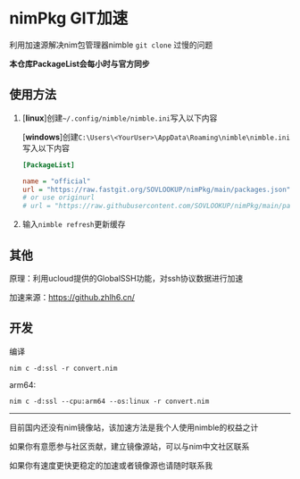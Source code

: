  # nimPkg GIT加速

利用加速源解决nim包管理器nimble `git clone` 过慢的问题

**本仓库PackageList会每小时与官方同步**

## 使用方法

1. [**linux**]创建`~/.config/nimble/nimble.ini`写入以下内容

   [**windows**]创建`C:\Users\<YourUser>\AppData\Roaming\nimble\nimble.ini`写入以下内容

   ```ini
   [PackageList]
   
   name = "official"
   url = "https://raw.fastgit.org/SOVLOOKUP/nimPkg/main/packages.json" 
   # or use originurl
   # url = "https://raw.githubusercontent.com/SOVLOOKUP/nimPkg/main/packages.json"
   ```

2. 输入`nimble refresh`更新缓存

## 其他

原理：利用ucloud提供的GlobalSSH功能，对ssh协议数据进行加速

加速来源：https://github.zhlh6.cn/



## 开发

编译

`nim c -d:ssl -r convert.nim`

arm64:

`nim c -d:ssl --cpu:arm64 --os:linux -r convert.nim`

---



目前国内还没有nim镜像站，该加速方法是我个人使用nimble的权益之计

如果你有意愿参与社区贡献，建立镜像源站，可以与nim中文社区联系

如果你有速度更快更稳定的加速或者镜像源也请随时联系我

